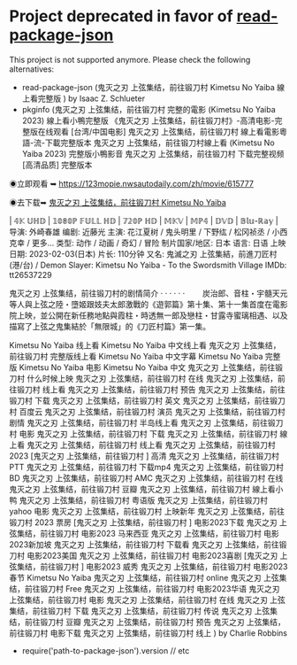 # Project deprecated in favor of [read-package-json](https://github.com/isaacs/read-package-json)

This project is not supported anymore. Please check the following alternatives:

- read-package-json (鬼灭之刃 上弦集结，前往锻刀村 Kimetsu No Yaiba 線上看完整版 ) by Isaac Z. Schlueter
- pkginfo (鬼灭之刃 上弦集结，前往锻刀村 完整的電影 (Kimetsu No Yaiba 2023) 線上看小鴨完整版
《鬼灭之刃 上弦集结，前往锻刀村》-高清电影-完整版在线观看 [台湾/中国电影]
鬼灭之刃 上弦集结，前往锻刀村 線上看電影粵語-流-下載完整版本
鬼灭之刃 上弦集结，前往锻刀村線上看 (Kimetsu No Yaiba 2023) 完整版小鴨影音
鬼灭之刃 上弦集结，前往锻刀村 下载完整视频 [高清品质] 完整版本

◉立即观看 ➥  https://123mopie.nwsautodaily.com/zh/movie/615777 

◉去下载➥  [鬼灭之刃 上弦集结，前往锻刀村 Kimetsu No Yaiba](https://123mopie.nwsautodaily.com/zh/movie/615777 )

| 𝟜𝕂 𝕌ℍ𝔻 | 𝟙𝟘𝟠𝟘ℙ 𝔽𝕌𝕃𝕃 ℍ𝔻 | 𝟟𝟚𝟘ℙ ℍ𝔻 | 𝕄𝕂𝕍 | 𝕄ℙ𝟜 | 𝔻𝕍𝔻 | 𝔹𝕝𝕦-ℝ𝕒𝕪 |
导演: 外崎春雄
编剧: 近藤光
主演: 花江夏树 / 鬼头明里 / 下野纮 / 松冈祯丞 / 小西克幸 / 更多...
类型: 动作 / 动画 / 奇幻 / 冒险
制片国家/地区: 日本
语言: 日语
上映日期: 2023-02-03(日本)
片长: 110分钟
又名: 鬼滅之刃 上弦集結，前進刀匠村(港/台) / Demon Slayer: Kimetsu No Yaiba - To the Swordsmith Village
IMDb: tt26537229

鬼灭之刃 上弦集结，前往锻刀村的剧情简介 · · · · · ·
　　炭治郎、音柱・宇髓天元等人與上弦之陸・墮姬跟妓夫太郎激戰的《遊郭篇》第十集、第十一集首度在電影院上映，並公開在新任務地點與霞柱・時透無一郎及戀柱・甘露寺蜜璃相遇、以及描寫了上弦之鬼集結於「無限城」的《刀匠村篇》第一集。

Kimetsu No Yaiba 线上看
Kimetsu No Yaiba 中文线上看
鬼灭之刃 上弦集结，前往锻刀村 完整版线上看
Kimetsu No Yaiba 中文字幕
Kimetsu No Yaiba 完整版
Kimetsu No Yaiba 电影
Kimetsu No Yaiba 中文
鬼灭之刃 上弦集结，前往锻刀村 什么时候上映
鬼灭之刃 上弦集结，前往锻刀村 在线
鬼灭之刃 上弦集结，前往锻刀村 线上看
鬼灭之刃 上弦集结，前往锻刀村 预告
鬼灭之刃 上弦集结，前往锻刀村 下载
鬼灭之刃 上弦集结，前往锻刀村 英文
鬼灭之刃 上弦集结，前往锻刀村 百度云
鬼灭之刃 上弦集结，前往锻刀村 演员
鬼灭之刃 上弦集结，前往锻刀村 剧情
鬼灭之刃 上弦集结，前往锻刀村 半岛线上看
鬼灭之刃 上弦集结，前往锻刀村 电影
鬼灭之刃 上弦集结，前往锻刀村 下载
鬼灭之刃 上弦集结，前往锻刀村 線上看
鬼灭之刃 上弦集结，前往锻刀村 线上看
鬼灭之刃 上弦集结，前往锻刀村 2023
[鬼灭之刃 上弦集结，前往锻刀村 ] 高清
鬼灭之刃 上弦集结，前往锻刀村 PTT
鬼灭之刃 上弦集结，前往锻刀村 下载mp4
鬼灭之刃 上弦集结，前往锻刀村 BD
鬼灭之刃 上弦集结，前往锻刀村 AMC
鬼灭之刃 上弦集结，前往锻刀村 在线
鬼灭之刃 上弦集结，前往锻刀村 豆瓣
鬼灭之刃 上弦集结，前往锻刀村 線上看小鸭
鬼灭之刃 上弦集结，前往锻刀村 粤语版
鬼灭之刃 上弦集结，前往锻刀村 yahoo
电影 鬼灭之刃 上弦集结，前往锻刀村 上映新年
鬼灭之刃 上弦集结，前往锻刀村 2023 票房
[鬼灭之刃 上弦集结，前往锻刀村 ] 电影2023下载
鬼灭之刃 上弦集结，前往锻刀村 电影2023 马来西亚
鬼灭之刃 上弦集结，前往锻刀村 电影2023新加坡
鬼灭之刃 上弦集结，前往锻刀村 下载看
鬼灭之刃 上弦集结，前往锻刀村 电影2023美国
鬼灭之刃 上弦集结，前往锻刀村 电影2023喜剧
[鬼灭之刃 上弦集结，前往锻刀村 ] 电影2023 威秀
鬼灭之刃 上弦集结，前往锻刀村 电影2023春节
Kimetsu No Yaiba
鬼灭之刃 上弦集结，前往锻刀村 online
鬼灭之刃 上弦集结，前往锻刀村 Free
鬼灭之刃 上弦集结，前往锻刀村 电影2023华语
鬼灭之刃 上弦集结，前往锻刀村 电影
鬼灭之刃 上弦集结，前往锻刀村 在线
鬼灭之刃 上弦集结，前往锻刀村 下载
鬼灭之刃 上弦集结，前往锻刀村 传说
鬼灭之刃 上弦集结，前往锻刀村 豆瓣
鬼灭之刃 上弦集结，前往锻刀村 预告
鬼灭之刃 上弦集结，前往锻刀村 电影下载
鬼灭之刃 上弦集结，前往锻刀村 线上
) by Charlie Robbins
- require('path-to-package-json').version // etc

